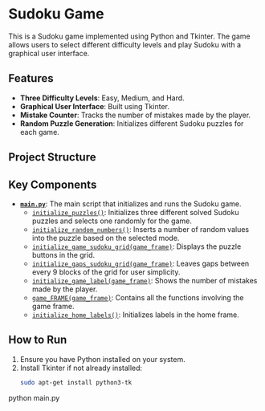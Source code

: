 # Sudoku Game

This is a Sudoku game implemented using Python and Tkinter. The game allows users to select different difficulty levels and play Sudoku with a graphical user interface.

## Features

- **Three Difficulty Levels**: Easy, Medium, and Hard.
- **Graphical User Interface**: Built using Tkinter.
- **Mistake Counter**: Tracks the number of mistakes made by the player.
- **Random Puzzle Generation**: Initializes different Sudoku puzzles for each game.

## Project Structure

## Key Components

- **[`main.py`](command:_github.copilot.openRelativePath?%5B%7B%22scheme%22%3A%22file%22%2C%22authority%22%3A%22%22%2C%22path%22%3A%22%2Fc%3A%2FUsers%2Ftendu%2FDesktop%2FChandu%20Files%2FProgramming%2FPython%2FSudoku%2Fmain.py%22%2C%22query%22%3A%22%22%2C%22fragment%22%3A%22%22%7D%5D "c:\Users\tendu\Desktop\Chandu Files\Programming\Python\Sudoku\main.py")**: The main script that initializes and runs the Sudoku game.
  - [`initialize_puzzles()`](command:_github.copilot.openSymbolFromReferences?%5B%22initialize_puzzles()%22%2C%5B%7B%22uri%22%3A%7B%22%24mid%22%3A1%2C%22fsPath%22%3A%22c%3A%5C%5CUsers%5C%5Ctendu%5C%5CDesktop%5C%5CChandu%20Files%5C%5CProgramming%5C%5CPython%5C%5CSudoku%5C%5Cmain.py%22%2C%22_sep%22%3A1%2C%22external%22%3A%22file%3A%2F%2F%2Fc%253A%2FUsers%2Ftendu%2FDesktop%2FChandu%2520Files%2FProgramming%2FPython%2FSudoku%2Fmain.py%22%2C%22path%22%3A%22%2Fc%3A%2FUsers%2Ftendu%2FDesktop%2FChandu%20Files%2FProgramming%2FPython%2FSudoku%2Fmain.py%22%2C%22scheme%22%3A%22file%22%7D%2C%22pos%22%3A%7B%22line%22%3A25%2C%22character%22%3A4%7D%7D%5D%5D "Go to definition"): Initializes three different solved Sudoku puzzles and selects one randomly for the game.
  - [`initialize_random_numbers()`](command:_github.copilot.openSymbolFromReferences?%5B%22initialize_random_numbers()%22%2C%5B%7B%22uri%22%3A%7B%22%24mid%22%3A1%2C%22fsPath%22%3A%22c%3A%5C%5CUsers%5C%5Ctendu%5C%5CDesktop%5C%5CChandu%20Files%5C%5CProgramming%5C%5CPython%5C%5CSudoku%5C%5Cmain.py%22%2C%22_sep%22%3A1%2C%22external%22%3A%22file%3A%2F%2F%2Fc%253A%2FUsers%2Ftendu%2FDesktop%2FChandu%2520Files%2FProgramming%2FPython%2FSudoku%2Fmain.py%22%2C%22path%22%3A%22%2Fc%3A%2FUsers%2Ftendu%2FDesktop%2FChandu%20Files%2FProgramming%2FPython%2FSudoku%2Fmain.py%22%2C%22scheme%22%3A%22file%22%7D%2C%22pos%22%3A%7B%22line%22%3A80%2C%22character%22%3A4%7D%7D%5D%5D "Go to definition"): Inserts a number of random values into the puzzle based on the selected mode.
  - [`initialize_game_sudoku_grid(game_frame)`](command:_github.copilot.openSymbolFromReferences?%5B%22initialize_game_sudoku_grid(game_frame)%22%2C%5B%7B%22uri%22%3A%7B%22%24mid%22%3A1%2C%22fsPath%22%3A%22c%3A%5C%5CUsers%5C%5Ctendu%5C%5CDesktop%5C%5CChandu%20Files%5C%5CProgramming%5C%5CPython%5C%5CSudoku%5C%5Cmain.py%22%2C%22_sep%22%3A1%2C%22external%22%3A%22file%3A%2F%2F%2Fc%253A%2FUsers%2Ftendu%2FDesktop%2FChandu%2520Files%2FProgramming%2FPython%2FSudoku%2Fmain.py%22%2C%22path%22%3A%22%2Fc%3A%2FUsers%2Ftendu%2FDesktop%2FChandu%20Files%2FProgramming%2FPython%2FSudoku%2Fmain.py%22%2C%22scheme%22%3A%22file%22%7D%2C%22pos%22%3A%7B%22line%22%3A126%2C%22character%22%3A4%7D%7D%5D%5D "Go to definition"): Displays the puzzle buttons in the grid.
  - [`initialize_gaps_sudoku_grid(game_frame)`](command:_github.copilot.openSymbolFromReferences?%5B%22initialize_gaps_sudoku_grid(game_frame)%22%2C%5B%7B%22uri%22%3A%7B%22%24mid%22%3A1%2C%22fsPath%22%3A%22c%3A%5C%5CUsers%5C%5Ctendu%5C%5CDesktop%5C%5CChandu%20Files%5C%5CProgramming%5C%5CPython%5C%5CSudoku%5C%5Cmain.py%22%2C%22_sep%22%3A1%2C%22external%22%3A%22file%3A%2F%2F%2Fc%253A%2FUsers%2Ftendu%2FDesktop%2FChandu%2520Files%2FProgramming%2FPython%2FSudoku%2Fmain.py%22%2C%22path%22%3A%22%2Fc%3A%2FUsers%2Ftendu%2FDesktop%2FChandu%20Files%2FProgramming%2FPython%2FSudoku%2Fmain.py%22%2C%22scheme%22%3A%22file%22%7D%2C%22pos%22%3A%7B%22line%22%3A141%2C%22character%22%3A4%7D%7D%5D%5D "Go to definition"): Leaves gaps between every 9 blocks of the grid for user simplicity.
  - [`initialize_game_label(game_frame)`](command:_github.copilot.openSymbolFromReferences?%5B%22initialize_game_label(game_frame)%22%2C%5B%7B%22uri%22%3A%7B%22%24mid%22%3A1%2C%22fsPath%22%3A%22c%3A%5C%5CUsers%5C%5Ctendu%5C%5CDesktop%5C%5CChandu%20Files%5C%5CProgramming%5C%5CPython%5C%5CSudoku%5C%5Cmain.py%22%2C%22_sep%22%3A1%2C%22external%22%3A%22file%3A%2F%2F%2Fc%253A%2FUsers%2Ftendu%2FDesktop%2FChandu%2520Files%2FProgramming%2FPython%2FSudoku%2Fmain.py%22%2C%22path%22%3A%22%2Fc%3A%2FUsers%2Ftendu%2FDesktop%2FChandu%20Files%2FProgramming%2FPython%2FSudoku%2Fmain.py%22%2C%22scheme%22%3A%22file%22%7D%2C%22pos%22%3A%7B%22line%22%3A152%2C%22character%22%3A4%7D%7D%5D%5D "Go to definition"): Shows the number of mistakes made by the player.
  - [`game_FRAME(game_frame)`](command:_github.copilot.openSymbolFromReferences?%5B%22game_FRAME(game_frame)%22%2C%5B%7B%22uri%22%3A%7B%22%24mid%22%3A1%2C%22fsPath%22%3A%22c%3A%5C%5CUsers%5C%5Ctendu%5C%5CDesktop%5C%5CChandu%20Files%5C%5CProgramming%5C%5CPython%5C%5CSudoku%5C%5Cmain.py%22%2C%22_sep%22%3A1%2C%22external%22%3A%22file%3A%2F%2F%2Fc%253A%2FUsers%2Ftendu%2FDesktop%2FChandu%2520Files%2FProgramming%2FPython%2FSudoku%2Fmain.py%22%2C%22path%22%3A%22%2Fc%3A%2FUsers%2Ftendu%2FDesktop%2FChandu%20Files%2FProgramming%2FPython%2FSudoku%2Fmain.py%22%2C%22scheme%22%3A%22file%22%7D%2C%22pos%22%3A%7B%22line%22%3A177%2C%22character%22%3A4%7D%7D%5D%5D "Go to definition"): Contains all the functions involving the game frame.
  - [`initialize_home_labels()`](command:_github.copilot.openSymbolFromReferences?%5B%22initialize_home_labels()%22%2C%5B%7B%22uri%22%3A%7B%22%24mid%22%3A1%2C%22fsPath%22%3A%22c%3A%5C%5CUsers%5C%5Ctendu%5C%5CDesktop%5C%5CChandu%20Files%5C%5CProgramming%5C%5CPython%5C%5CSudoku%5C%5Cmain.py%22%2C%22_sep%22%3A1%2C%22external%22%3A%22file%3A%2F%2F%2Fc%253A%2FUsers%2Ftendu%2FDesktop%2FChandu%2520Files%2FProgramming%2FPython%2FSudoku%2Fmain.py%22%2C%22path%22%3A%22%2Fc%3A%2FUsers%2Ftendu%2FDesktop%2FChandu%20Files%2FProgramming%2FPython%2FSudoku%2Fmain.py%22%2C%22scheme%22%3A%22file%22%7D%2C%22pos%22%3A%7B%22line%22%3A186%2C%22character%22%3A4%7D%7D%5D%5D "Go to definition"): Initializes labels in the home frame.

## How to Run

1. Ensure you have Python installed on your system.
2. Install Tkinter if not already installed:
   ```sh
   sudo apt-get install python3-tk

python main.py